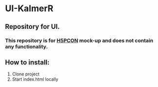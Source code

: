 # UI-KalmerR
## Repository for UI.
### This repository is for [H5PCON](https://h5pcon-2020.h5p.org/index.html) mock-up and does not contain any functionality. 

## How to install:
1. Clone project
2. Start index.html locally
